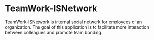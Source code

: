 # TeamWork-ISNetwork
TeamWork-ISNetwork is internal social network for employees of an organization. The goal of this application is to facilitate more interaction between colleagues and promote team bonding. 
